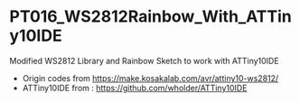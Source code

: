 # PT016_WS2812Rainbow_With_ATTiny10IDE

Modified WS2812 Library and Rainbow Sketch to work with ATTiny10IDE
- Origin codes from https://make.kosakalab.com/avr/attiny10-ws2812/
- ATTiny10IDE from : https://github.com/wholder/ATTiny10IDE
